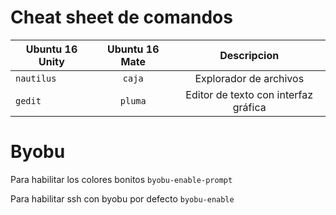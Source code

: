 # Cheat sheet de comandos

| **Ubuntu 16 Unity**   | **Ubuntu 16 Mate**   | **Descripcion**                       |
| --------------------- |:--------------------:|:-------------------------------------:|
| `nautilus`            | `caja`               | Explorador de archivos                |
| `gedit`               | `pluma`              | Editor de texto con interfaz gráfica  |

# Byobu
Para habilitar los colores bonitos `byobu-enable-prompt`

Para habilitar ssh con byobu por defecto `byobu-enable`

